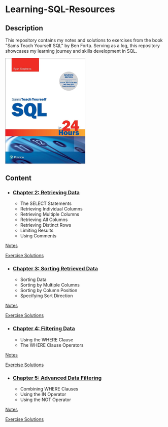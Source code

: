# Learning-SQL-Resources

## Description

This repository contains my notes and solutions to exercises from the book "Sams Teach Yourself SQL" by Ben Forta. Serving as a log, this repository showcases my learning journey and skills development in SQL.

<p align="left">
    <img src="https://github.com/RicardoHRomero/Learning-SQL-Resources/blob/main/cover.jpg" alt="Texto Alternativo" width="252.3" height="333.3">
</p>

## Content

* ### [Chapter 2: Retrieving Data](https://github.com/RicardoHRomero/Learning-SQL-Resources/tree/main/Chapter_2)

  * The SELECT Statements
  * Retrieving Individual Columns
  * Retrieving Multiple Columns
  * Retrieving All Columns
  * Retrieving Distinct Rows
  * Limiting Results
  * Using Comments
    

[Notes](https://github.com/RicardoHRomero/Learning-SQL-Resources/tree/main/Chapter_2/Notes)

[Exercise Solutions](https://github.com/RicardoHRomero/Learning-SQL-Resources/tree/main/Chapter_2/Challenges)

* ### [Chapter 3: Sorting Retrieved Data](https://github.com/RicardoHRomero/Learning-SQL-Resources/tree/main/Chapter_3)

  * Sorting Data
  * Sorting by Multiple Columns
  * Sorting by Column Position
  * Specifying Sort Direction
    

[Notes](https://github.com/RicardoHRomero/Learning-SQL-Resources/tree/main/Chapter_3/Notes)

[Exercise Solutions](https://github.com/RicardoHRomero/Learning-SQL-Resources/tree/main/Chapter_3/Challenges)

* ### [Chapter 4: Filtering Data](https://github.com/RicardoHRomero/Learning-SQL-Resources/tree/main/Chapter_4)

  * Using the WHERE Clause
  * The WHERE Clause Operators

[Notes](https://github.com/RicardoHRomero/Learning-SQL-Resources/tree/main/Chapter_4/Notes)

[Exercise Solutions](https://github.com/RicardoHRomero/Learning-SQL-Resources/tree/main/Chapter_4/Challenges)


* ### [Chapter 5: Advanced Data Filtering](https://github.com/RicardoHRomero/Learning-SQL-Resources/tree/main/Chapter_5)

  * Combining WHERE Clauses
  * Using the IN Operator
  * Using the NOT Operator
    

[Notes](https://github.com/RicardoHRomero/Learning-SQL-Resources/tree/main/Chapter_5/Notes)

[Exercise Solutions](https://github.com/RicardoHRomero/Learning-SQL-Resources/tree/main/Chapter_5/Challenges)
